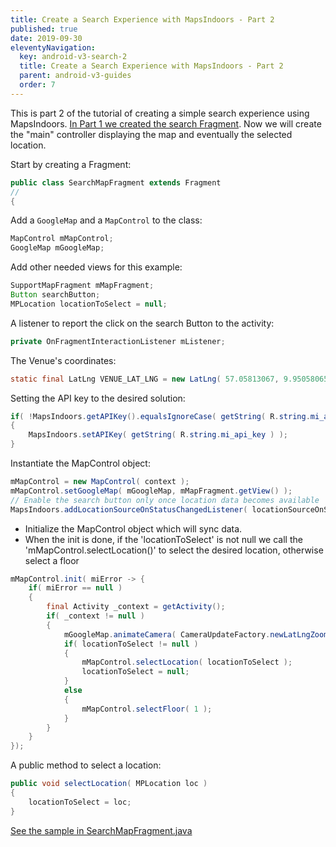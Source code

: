 ```yaml
---
title: Create a Search Experience with MapsIndoors - Part 2
published: true
date: 2019-09-30
eleventyNavigation:
  key: android-v3-search-2
  title: Create a Search Experience with MapsIndoors - Part 2
  parent: android-v3-guides
  order: 7
---
```


This is part 2 of the tutorial of creating a simple search experience using MapsIndoors. [In Part 1 we created the search Fragment](../searchmapdemosearchfragment). Now we will create the "main" controller displaying the map and eventually the selected location.

Start by creating a Fragment:

```java
public class SearchMapFragment extends Fragment
//
{
```

Add a `GoogleMap` and a `MapControl` to the class:

```java
MapControl mMapControl;
GoogleMap mGoogleMap;
```

Add other needed views for this example:

```java
SupportMapFragment mMapFragment;
Button searchButton;
MPLocation locationToSelect = null;
```

A listener to report the click on the search Button to the activity:

```java
private OnFragmentInteractionListener mListener;
```

The Venue's coordinates:

```java
static final LatLng VENUE_LAT_LNG = new LatLng( 57.05813067, 9.95058065 );
```

Setting the API key to the desired solution:

```java
if( !MapsIndoors.getAPIKey().equalsIgnoreCase( getString( R.string.mi_api_key ) ) )
{
    MapsIndoors.setAPIKey( getString( R.string.mi_api_key ) );
}
```

Instantiate the MapControl object:

```java
mMapControl = new MapControl( context );
mMapControl.setGoogleMap( mGoogleMap, mMapFragment.getView() );
// Enable the search button only once location data becomes available
MapsIndoors.addLocationSourceOnStatusChangedListener( locationSourceOnStatusChangedListener );
```

* Initialize the MapControl object which will sync data.
* When the init is done, if the 'locationToSelect' is not null we call the 'mMapControl.selectLocation()' to select the desired location, otherwise select a floor

```java
mMapControl.init( miError -> {
    if( miError == null )
    {
        final Activity _context = getActivity();
        if( _context != null )
        {
            mGoogleMap.animateCamera( CameraUpdateFactory.newLatLngZoom( VENUE_LAT_LNG, 20f ) );
            if( locationToSelect != null )
            {
                mMapControl.selectLocation( locationToSelect );
                locationToSelect = null;
            }
            else
            {
                mMapControl.selectFloor( 1 );
            }
        }
    }
});
```

A public method to select a location:

```java
public void selectLocation( MPLocation loc )
{
    locationToSelect = loc;
}
```

[See the sample in SearchMapFragment.java](https://github.com/MapsIndoors/MapsIndoorsAndroid-Demo-Samples/blob/master/app/src/main/java/com/mapsindoors/searchmapdemo/SearchMapFragment.java)
